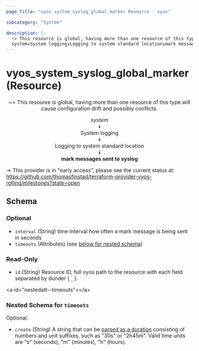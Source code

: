 ```yaml
---
page_title: "vyos_system_syslog_global_marker Resource - vyos"

subcategory: "System"

description: |- 
  ~> This resource is global, having more than one resource of this type will cause configuration drift and possibly conflicts.
  system⯯System logging⯯Logging to system standard location⯯mark messages sent to syslog
---
```


# vyos_system_syslog_global_marker (Resource)
<center>

~> This resource is global, having more than one resource of this type will cause configuration drift and possibly conflicts.

*system*  
⯯  
System logging  
⯯  
Logging to system standard location  
⯯  
**mark messages sent to syslog**


</center>

-> This provider is in "early access", please see the current status at: https://github.com/thomasfinstad/terraform-provider-vyos-rolling/milestones?state=open

## Schema

### Optional

- `interval` (String) time interval how often a mark message is being sent in seconds
- `timeouts` (Attributes) (see [below for nested schema](#nestedatt--timeouts))

### Read-Only

- `id` (String) Resource ID, full vyos path to the resource with each field separated by dunder (`__`).

&lt;a id=&#34;nestedatt--timeouts&#34;&gt;&lt;/a&gt;
### Nested Schema for `timeouts`

Optional:

- `create` (String) A string that can be [parsed as a duration](https://pkg.go.dev/time#ParseDuration) consisting of numbers and unit suffixes, such as &#34;30s&#34; or &#34;2h45m&#34;. Valid time units are &#34;s&#34; (seconds), &#34;m&#34; (minutes), &#34;h&#34; (hours).  
